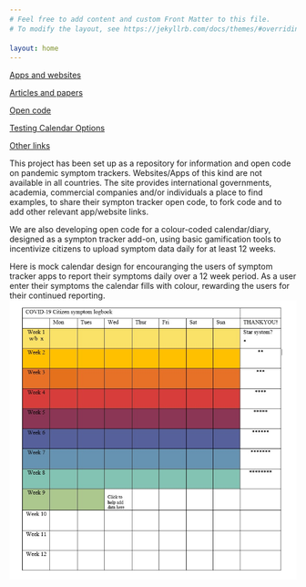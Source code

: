 ```yaml
---
# Feel free to add content and custom Front Matter to this file.
# To modify the layout, see https://jekyllrb.com/docs/themes/#overriding-theme-defaults

layout: home
---
```

[Apps and websites](./Symptom_tracker_apps_and_websites.html)

[Articles and papers](./Symptom_tracker_articles_and_papers.html)

[Open code](./Symptom_tracker_open_code.html)

[Testing Calendar Options](./pages/calendar.html)

[Other links](./Articles_OtherLinks.html)

This project has been set up as a repository for information and open code on pandemic symptom trackers. Websites/Apps of this kind are not available in all countries. The site provides international governments, academia, commercial companies and/or individuals a place to find examples, to share their sympton tracker open code, to fork code and to add other relevant app/website links. 

We are also developing open code for a colour-coded calendar/diary, designed as a sympton tracker add-on, using basic gamification tools to incentivize citizens to upload symptom data daily for at least 12 weeks.


Here is mock calendar design for encouranging the users of symptom tracker apps to report their symptoms daily over a 12 week period. As a user enter their symptoms the calendar fills with colour, rewarding the users for their continued reporting.
![mock-calendar](./assets/mock-calendar.jpg)
